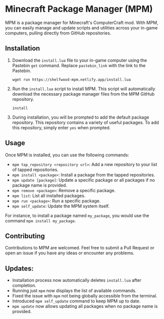 # Minecraft Package Manager (MPM)

MPM is a package manager for Minecraft's ComputerCraft mod. With MPM, you can easily manage and update scripts and utilities across your in-game computers, pulling directly from GitHub repositories.

## Installation

1. Download the `install.lua` file to your in-game computer using the Pastebin `get` command. Replace `pastebin_link` with the link to the Pastebin.

   ```
   wget run https://shelfwood-mpm.netlify.app/install.lua
   ```

2. Run the `install.lua` script to install MPM. This script will automatically download the necessary package manager files from the MPM GitHub repository.

   ```
   install
   ```

3. During installation, you will be prompted to add the default package repository. This repository contains a variety of useful packages. To add this repository, simply enter `yes` when prompted.

## Usage

Once MPM is installed, you can use the following commands:

- `mpm tap_repository <repository url>`: Add a new repository to your list of tapped repositories.
- `mpm install <package>`: Install a package from the tapped repositories.
- `mpm update [package]`: Update a specific package or all packages if no package name is provided.
- `mpm remove <package>`: Remove a specific package.
- `mpm list`: List all installed packages.
- `mpm run <package>`: Run a specific package.
- `mpm self_update`: Update the MPM system itself.

For instance, to install a package named `my_package`, you would use the command `mpm install my_package`.

## Contributing

Contributions to MPM are welcomed. Feel free to submit a Pull Request or open an issue if you have any ideas or encounter any problems.

## Updates:

- Installation process now automatically deletes `install.lua` after completion.
- Running just `mpm` now displays the list of available commands.
- Fixed the issue with `mpm` not being globally accessible from the terminal.
- Introduced `mpm self_update` command to keep MPM up to date.
- `mpm update` now allows updating all packages when no package name is provided.
